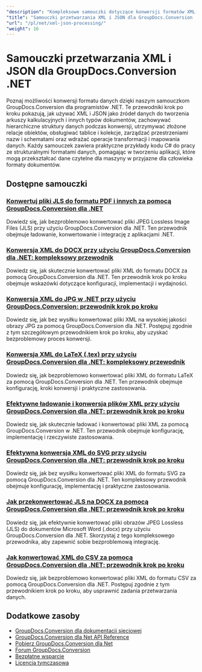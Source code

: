 ```yaml
---
"description": "Kompleksowe samouczki dotyczące konwersji formatów XML i JSON do innych typów dokumentów przy użyciu GroupDocs.Conversion dla .NET."
"title": "Samouczki przetwarzania XML i JSON dla GroupDocs.Conversion .NET"
"url": "/pl/net/xml-json-processing/"
"weight": 16
---
```


# Samouczki przetwarzania XML i JSON dla GroupDocs.Conversion .NET

Poznaj możliwości konwersji formatu danych dzięki naszym samouczkom GroupDocs.Conversion dla programistów .NET. Te przewodniki krok po kroku pokazują, jak używać XML i JSON jako źródeł danych do tworzenia arkuszy kalkulacyjnych i innych typów dokumentów, zachowywać hierarchiczne struktury danych podczas konwersji, utrzymywać złożone relacje obiektów, obsługiwać tablice i kolekcje, zarządzać przestrzeniami nazw i schematami oraz wdrażać operacje transformacji i mapowania danych. Każdy samouczek zawiera praktyczne przykłady kodu C# do pracy ze strukturalnymi formatami danych, pomagając w tworzeniu aplikacji, które mogą przekształcać dane czytelne dla maszyny w przyjazne dla człowieka formaty dokumentów.

## Dostępne samouczki

### [Konwertuj pliki JLS do formatu PDF i innych za pomocą GroupDocs.Conversion dla .NET](./groupdocs-conversion-net-jpeg-lossless-image/)
Dowiedz się, jak bezproblemowo konwertować pliki JPEG Lossless Image Files (JLS) przy użyciu GroupDocs.Conversion dla .NET. Ten przewodnik obejmuje ładowanie, konwertowanie i integrację z aplikacjami .NET.

### [Konwersja XML do DOCX przy użyciu GroupDocs.Conversion dla .NET: kompleksowy przewodnik](./convert-xml-to-docx-groupdocs-conversion-net/)
Dowiedz się, jak skutecznie konwertować pliki XML do formatu DOCX za pomocą GroupDocs.Conversion dla .NET. Ten przewodnik krok po kroku obejmuje wskazówki dotyczące konfiguracji, implementacji i wydajności.

### [Konwersja XML do JPG w .NET przy użyciu GroupDocs.Conversion: przewodnik krok po kroku](./convert-xml-to-jpg-groupdocs-conversion-net/)
Dowiedz się, jak bez wysiłku konwertować pliki XML na wysokiej jakości obrazy JPG za pomocą GroupDocs.Conversion dla .NET. Postępuj zgodnie z tym szczegółowym przewodnikiem krok po kroku, aby uzyskać bezproblemowy proces konwersji.

### [Konwersja XML do LaTeX (.tex) przy użyciu GroupDocs.Conversion dla .NET: kompleksowy przewodnik](./convert-xml-to-latex-groupdocs-conversion-net/)
Dowiedz się, jak bezproblemowo konwertować pliki XML do formatu LaTeX za pomocą GroupDocs.Conversion dla .NET. Ten przewodnik obejmuje konfigurację, kroki konwersji i praktyczne zastosowania.

### [Efektywne ładowanie i konwersja plików XML przy użyciu GroupDocs.Conversion dla .NET: przewodnik krok po kroku](./groupdocs-conversion-load-xml-nets-guide/)
Dowiedz się, jak skutecznie ładować i konwertować pliki XML za pomocą GroupDocs.Conversion w .NET. Ten przewodnik obejmuje konfigurację, implementację i rzeczywiste zastosowania.

### [Efektywna konwersja XML do SVG przy użyciu GroupDocs.Conversion dla .NET: przewodnik krok po kroku](./xml-to-svg-conversion-groupdocs-net-guide/)
Dowiedz się, jak bez wysiłku konwertować pliki XML do formatu SVG za pomocą GroupDocs.Conversion dla .NET. Ten kompleksowy przewodnik obejmuje konfigurację, implementację i praktyczne zastosowania.

### [Jak przekonwertować JLS na DOCX za pomocą GroupDocs.Conversion dla .NET: przewodnik krok po kroku](./convert-jls-to-docx-groupdocs-conversion-net/)
Dowiedz się, jak efektywnie konwertować pliki obrazów JPEG Lossless (JLS) do dokumentów Microsoft Word (.docx) przy użyciu GroupDocs.Conversion dla .NET. Skorzystaj z tego kompleksowego przewodnika, aby zapewnić sobie bezproblemową integrację.

### [Jak konwertować XML do CSV za pomocą GroupDocs.Conversion dla .NET: przewodnik krok po kroku](./convert-xml-to-csv-groupdocs-net/)
Dowiedz się, jak bezproblemowo konwertować pliki XML do formatu CSV za pomocą GroupDocs.Conversion dla .NET. Postępuj zgodnie z tym przewodnikiem krok po kroku, aby usprawnić zadania przetwarzania danych.

## Dodatkowe zasoby

- [GroupDocs.Conversion dla dokumentacji sieciowej](https://docs.groupdocs.com/conversion/net/)
- [GroupDocs.Conversion dla Net API Reference](https://reference.groupdocs.com/conversion/net/)
- [Pobierz GroupDocs.Conversion dla Net](https://releases.groupdocs.com/conversion/net/)
- [Forum GroupDocs.Conversion](https://forum.groupdocs.com/c/conversion)
- [Bezpłatne wsparcie](https://forum.groupdocs.com/)
- [Licencja tymczasowa](https://purchase.groupdocs.com/temporary-license/)